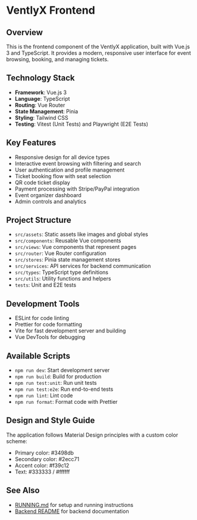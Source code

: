 # VentlyX Frontend

## Overview

This is the frontend component of the VentlyX application, built with Vue.js 3 and TypeScript. It provides a modern, responsive user interface for event browsing, booking, and managing tickets.

## Technology Stack

- **Framework**: Vue.js 3
- **Language**: TypeScript
- **Routing**: Vue Router
- **State Management**: Pinia
- **Styling**: Tailwind CSS
- **Testing**: Vitest (Unit Tests) and Playwright (E2E Tests)

## Key Features

- Responsive design for all device types
- Interactive event browsing with filtering and search
- User authentication and profile management
- Ticket booking flow with seat selection
- QR code ticket display
- Payment processing with Stripe/PayPal integration
- Event organizer dashboard
- Admin controls and analytics

## Project Structure

- `src/assets`: Static assets like images and global styles
- `src/components`: Reusable Vue components
- `src/views`: Vue components that represent pages
- `src/router`: Vue Router configuration
- `src/stores`: Pinia state management stores
- `src/services`: API services for backend communication
- `src/types`: TypeScript type definitions
- `src/utils`: Utility functions and helpers
- `tests`: Unit and E2E tests

## Development Tools

- ESLint for code linting
- Prettier for code formatting
- Vite for fast development server and building
- Vue DevTools for debugging

## Available Scripts

- `npm run dev`: Start development server
- `npm run build`: Build for production
- `npm run test:unit`: Run unit tests
- `npm run test:e2e`: Run end-to-end tests
- `npm run lint`: Lint code
- `npm run format`: Format code with Prettier

## Design and Style Guide

The application follows Material Design principles with a custom color scheme:

- Primary color: #3498db
- Secondary color: #2ecc71
- Accent color: #f39c12
- Text: #333333 / #ffffff

## See Also

- [RUNNING.md](../RUNNING.md) for setup and running instructions
- [Backend README](../backend/README.md) for backend documentation
